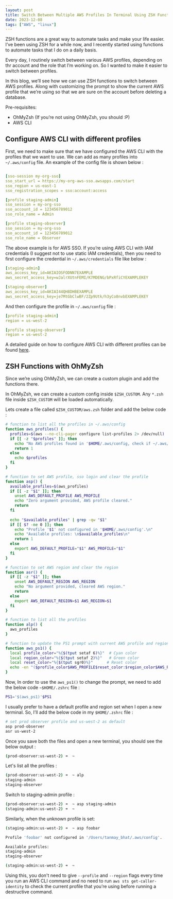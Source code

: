 ```yaml
---
layout: post
title: Switch Between Multiple AWS Profiles In Terminal Using ZSH Functions
date: 2023-12-08
tags: ["AWS", "linux"]
---
```


ZSH functions are a great way to automate tasks and make your life easier. I’ve been using ZSH for a while now, and I recently started using functions to automate tasks that I do on a daily basis.

Every day, I routinely switch between various AWS profiles, depending on thr account and the role that I’m working on. So I wanted to make it easier to switch between profiles.

In this blog, we’ll see how we can use ZSH functions to switch between AWS profiles. Along with customizing the prompt to show the current AWS profile that we’re using so that we are sure on the account before deleting a database.

Pre-requisites:
- OhMyZsh (If you’re not using OhMyZsh, you should :P)
- AWS CLI

## Configure AWS CLI with different profiles

First, we need to make sure that we have configured the AWS CLI with the profiles that we want to use. We can add as many profiles into `~/.aws/config` file. An example of the config file is shown below : 

```yaml

[sso-session my-org-sso]
sso_start_url = https://my-org-aws-sso.awsapps.com/start
sso_region = us-east-1
sso_registration_scopes = sso:account:access

[profile staging-admin]
sso_session = my-org-sso
sso_account_id = 123456789012
sso_role_name = Admin

[profile staging-observer]
sso_session = my-org-sso
sso_account_id = 123456789012
sso_role_name = Observer
```
The above example is for AWS SSO. If you’re using AWS CLI with IAM credentials (I suggest not to use static IAM credentials), then you need to first configure the credential in `~/.aws/credentials` file like below : 

```yaml
[staging-admin]
aws_access_key_id=AKIAIOSFODNN7EXAMPLE
aws_secret_access_key=wJalrXUtnFEMI/K7MDENG/bPxRfiCYEXAMPLEKEY

[staging-observer]
aws_access_key_id=AKIAI44QH8DHBEXAMPLE
aws_secret_access_key=je7MtGbClwBF/2Zp9Utk/h3yCo8nvbEXAMPLEKEY
```

And then configure the profile in `~/.aws/config` file : 

```yaml
[profile staging-admin]
region = us-west-2

[profile staging-observer]
region = us-west-2
```

A detailed guide on how to configure AWS CLI with different profiles can be found [here](https://docs.aws.amazon.com/cli/latest/userguide/cli-configure-profiles.html).

## ZSH Functions with OhMyZsh

Since we’re using OhMyZsh, we can create a custom plugin and add the functions there.

In OhMyZsh, we can create a custom config inside `$ZSH_CUSTOM`. Any `*.zsh` file inside `$ZSH_CUSTOM` will be loaded automatically.

Lets create a file called `$ZSH_CUSTOM/aws.zsh` folder and add the below code : 

```bash
# function to list all the profiles in ~/.aws/config
function aws_profiles() {
  profiles=$(aws --no-cli-pager configure list-profiles 2> /dev/null)
  if [[ -z "$profiles" ]]; then
    echo "No AWS profiles found in '$HOME/.aws/config, check if ~/.aws/config exists and properly configured.'"
    return 1
  else
    echo $profiles
  fi
}

# function to set AWS profile, sso login and clear the profile
function asp() {
  available_profiles=$(aws_profiles)
  if [[ -z "$1" ]]; then
    unset AWS_DEFAULT_PROFILE AWS_PROFILE
    echo "Zero argument provided, AWS profile cleared."
    return
  fi
  
  echo "$available_profiles" | grep -qw "$1"
  if [[ $? -ne 0 ]]; then
    echo "Profile '$1' not configured in '$HOME/.aws/config'.\n"
    echo "Available profiles: \n$available_profiles\n"
    return 1
  else
    export AWS_DEFAULT_PROFILE="$1" AWS_PROFILE="$1"
  fi
}

# function to set AWS region and clear the region
function asr() {
  if [[ -z "$1" ]]; then
    unset AWS_DEFAULT_REGION AWS_REGION
    echo "No argument provided, cleared AWS region."
    return
  else
    export AWS_DEFAULT_REGION=$1 AWS_REGION=$1
  fi
}

# function to list all the profiles
function alp() {
  aws_profiles
}

# function to update the PS1 prompt with current AWS profile and region
function aws_ps1() {
  local profile_color="%{$(tput setaf 6)%}"  # Cyan color
  local region_color="%{$(tput setaf 2)%}"   # Green color
  local reset_color="%{$(tput sgr0)%}"      # Reset color
  echo -en "($profile_color$AWS_PROFILE$reset_color:$region_color$AWS_REGION$reset_color)"
}
```

Now, In order to use the `aws_ps1()` to change the prompt, we need to add the below code `~$HOME/.zshrc` file : 

```bash
PS1='$(aws_ps1)'$PS1
```

I usually prefer to have a default profile and region set when I open a new terminal. So, I’ll add the below code in my `$HOME/.zshrc` file : 

```bash
# set prod observer profile and us-west-2 as default
asp prod-observer
asr us-west-2
```

Once you save both the files and open a new terminal, you should see the below output : 

```bash
(prod-observer:us-west-2) ➜  ~
```

Let's list all the profiles : 
    
```bash
(prod-observer:us-west-2) ➜  ~ alp
staging-admin
staging-observer
```

Switch to staging-admin profile : 

```bash
(prod-observer:us-west-2) ➜  ~ asp staging-admin
(staging-admin:us-west-2) ➜  ~
```
Similarly, when the unknown profile is set: 


```bash
(staging-admin:us-west-2) ➜  ~ asp foobar

Profile 'foobar' not configured in '/Users/tanmay_bhat/.aws/config'.

Available profiles:
staging-admin
staging-observer

(staging-admin:us-west-2) ➜  ~
```

Using this, you don't need to give `--profile` and `--region` flags every time you run an AWS CLI command and no need to run `aws sts get-caller-identity` to check the current profile that you’re using before running a destructive command.